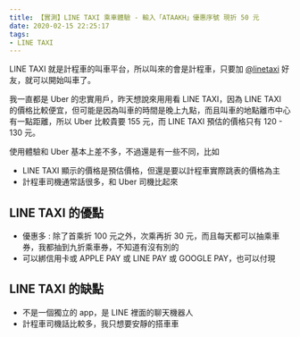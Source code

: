 ```yaml
---
title: 【實測】LINE TAXI 乘車體驗 - 輸入「ATAAKH」優惠序號 現折 50 元
date: 2020-02-15 22:25:17
tags:
- LINE TAXI
---
```


LINE TAXI 就是計程車的叫車平台，所以叫來的會是計程車，只要加 [@linetaxi](https://line.me/R/ti/p/@linetaxi) 好友，就可以開始叫車了。

我一直都是 Uber 的忠實用戶，昨天想說來用用看 LINE TAXI，因為 LINE TAXI 的價格比較便宜，但可能是因為叫車的時間是晚上九點，而且叫車的地點離市中心有一點距離，所以 Uber 比較貴要 155 元，而 LINE TAXI 預估的價格只有 120 - 130 元。

使用體驗和 Uber 基本上差不多，不過還是有一些不同，比如
- LINE TAXI 顯示的價格是預估價格，但還是要以計程車實際跳表的價格為主
- 計程車司機通常話很多，和 Uber 司機比起來

## LINE TAXI 的優點

- 優惠多 : 除了首乘折 100 元之外，次乘再折 30 元，而且每天都可以抽乘車券，我都抽到九折乘車券，不知道有沒有別的
- 可以綁信用卡或 APPLE PAY 或 LINE PAY 或 GOOGLE PAY，也可以付現

## LINE TAXI 的缺點

- 不是一個獨立的 app，是 LINE 裡面的聊天機器人
- 計程車司機話比較多，我只想要安靜的搭車車